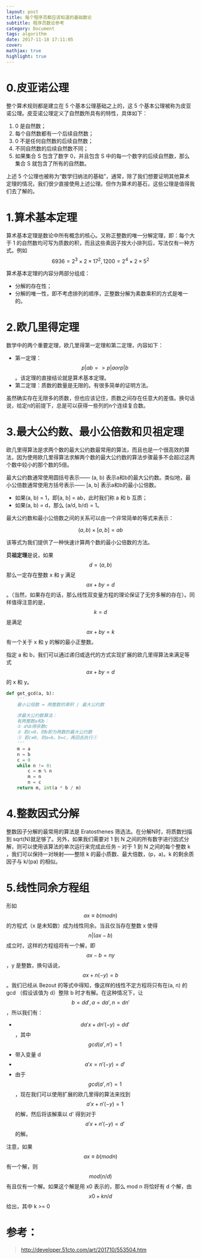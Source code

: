 ```yaml
---
layout: post
title: 每个程序员都应该知道的基础数论
subtitle: 程序员数论参考
category: Document
tags: algorithm
date: 2017-11-18 17:11:05
cover: 
mathjax: true
highlight: true
---
```


# 0.皮亚诺公理

整个算术规则都是建立在 5 个基本公理基础之上的，这 5 个基本公理被称为皮亚诺公理。皮亚诺公理定义了自然数所具有的特性，具体如下：

1. 0 是自然数；
2. 每个自然数都有一个后续自然数；
3. 0 不是任何自然数的后续自然数；
4. 不同自然数的后续自然数不同；
5. 如果集合 S 包含了数字 0，并且包含 S 中的每一个数字的后续自然数，那么集合 S 就包含了所有的自然数。

上述 5 个公理也被称为“数学归纳法的基础”，通常，除了我们想要证明其他算术定理的情况，我们很少直接使用上述公理。但作为算术的基石，这些公理是值得我们去了解的。

# 1.算术基本定理

算术基本定理是数论中所有概念的核心。又称正整数的唯一分解定理，即：每个大于 1 的自然数均可写为质数的积，而且这些素因子按大小排列后，写法仅有一种方式。例如 $$6936 = 2^3 \times 2 \times 17^2, 1200 = 2^4 \times 2 \times 5^2$$

算术基本定理的内容分两部分组成：

- 分解的存在性；
- 分解的唯一性，即不考虑排列的顺序，正整数分解为素数乘积的方式是唯一的。

# 2.欧几里得定理

数学中的两个重要定理，欧几里得第一定理和第二定理，内容如下：

- 第一定理：$$p \vert ab => p \vert a or p \vert b$$。该定理的直接结论就是算术基本定理。
- 第二定理：质数的数量是无限的。有很多简单的证明方法。

虽然确实存在无限多的质数，但也应该记住，质数之间存在任意大的差值。换句话说，给定n的前提下，总是可以获得一些列的n个连续复合数。

# 3.最大公约数、最小公倍数和贝祖定理

欧几里得算法是求两个数的最大公约数最常用的算法，而且也是一个很高效的算法，因为使用欧几里得算法求解两个数的最大公约数的算法步骤最多不会超过这两个数中较小的那个数的5倍。

最大公约数通常使用圆括号表示—— (a, b) 表示a和b的最大公约数。类似地，最小公倍数通常使用方括号表示—— [a, b] 表示a和b的最小公倍数。

- 如果(a, b) = 1，即[a, b] = ab，此时我们称 a 和 b 互质；
- 如果(a, b) = d，那么 (a/d, b/d) = 1。

最大公约数和最小公倍数之间的关系可以由一个非常简单的等式来表示：

$$(a, b) \times [a, b] = ab$$

该等式为我们提供了一种快速计算两个数的最小公倍数的方法。

**贝祖定理**是说，如果$$d=(a, b)$$那么一定存在整数 x 和 y 满足$$ax + by = d$$。（当然，如果存在的话，那么线性双变量方程的理论保证了无穷多解的存在）。同样值得注意的是，$$k = d$$是满足$$ax + by = k$$有一个关于 x 和 y 的解的最小正整数。

指定 a 和 b，我们可以通过递归或迭代的方式实现扩展的欧几里得算法来满足等式$$ax + by = d$$的 x 和 y。

```python
def get_gcd(a, b):
    '''
    最小公倍数 = 两整数的乘积 / 最大公约数

    求最大公约数算法：
    有两整数a和b：
    ① a%b得余数c
    ② 若c=0，则b即为两数的最大公约数
    ③ 若c≠0，则a=b，b=c，再回去执行①
    '''
    m = a
    n = b
    c = 0
    while n != 0:
        c = m % n
        m = n
        n = c
    return m, int(a * b / m)
```

# 4.整数因式分解

整数因子分解的最常用的算法是 Eratosthenes 筛选法。在分解N时，将质数扫描到 sqrt(N)就足够了。另外，如果我们需要对 1 到 N 之间的所有数字进行因式分解，则可以使用该算法的单次运行来完成此任务 – 对于 1 到 N 之间的每个整数 k ，我们可以保持一对映射——整除 k 的最小质数、最大倍数，(p，a)。k 的剩余质因子与 k/(pa) 的相似。


# 5.线性同余方程组

形如 $$ax \equiv b (mod n)$$ 的方程式（x 是未知数）成为线性同余。当且仅当存在整数 x 使得 $$n \vert (ax - b)$$ 成立时，这样的方程组将有一个解，即 $$ax - b = ny$$，y 是整数，换句话说，$$ax + n(-y) = b$$。我们已经从 Bezout 的等式中得知，像这样的线性不定方程将只有在(a, n) 的 gcd （假设该值为 d）整除 b 时才有解。在这种情况下，让 $$b = dd', a = da', n = dn'$$，所以我们有：

- $$da'x + dn'(-y) = dd'$$，其中 $$gcd(a', n') = 1$$
- 带入变量 d
- $$a'x = n'(-y) = d'$$
- 由于 $$gcd(a', n') = 1$$，现在我们可以使用扩展的欧几里得的算法来找到 $$a'x + n'(-y) = 1$$ 的解，然后将该解乘以 d' 得到对于 $$a'x + n'(-y) = d'$$ 的解。

注意，如果 $$ax \equiv b (mod n)$$ 有一个解，则 $$mod(n / d)$$ 有且仅有一个解。如果这个解是用 x0 表示的，那么 mod n 将恰好有 d 个解，由 $$x0 + kn / d$$ 给出，其中 k >= 0

# 参考：

> http://developer.51cto.com/art/201710/553504.htm
